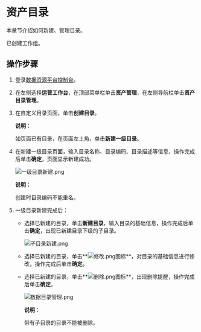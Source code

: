 # 资产目录

本章节介绍如何新建、管理目录。

已创建工作组。

## 操作步骤

1.  登录[数据资源平台控制台](https://dataq.console.aliyun.com)。

2.  在左侧选择**运营工作台**，在顶部菜单栏单击**资产管理**，在左侧导航栏单击**资产目录管理**。

3.  在自定义目录页面，单击**创建目录**。

    **说明：**

    如页面已有目录，在页面左上角，单击**新建一级目录**。

4.  在新建一级目录页面，输入目录名称、目录编码、目录描述等信息，操作完成后单击**确定**，页面显示新建成功。

    ![一级目录新建.png](https://static-aliyun-doc.oss-accelerate.aliyuncs.com/assets/img/zh-CN/7887899061/p204955.png)

    **说明：**

    创建时目录编码不能重名。

5.  一级目录新建完成后：

    -   选择已新建的目录，单击**新建目录**，输入目录的基础信息，操作完成后单击**确定**，出现已新建目录下级的子目录。

        ![子目录新建.png](https://static-aliyun-doc.oss-accelerate.aliyuncs.com/assets/img/zh-CN/7887899061/p204969.png)

    -   选择已新建的目录，单击**![修改.png](https://static-aliyun-doc.oss-accelerate.aliyuncs.com/assets/img/zh-CN/7887899061/p204963.png)图标**，对目录的基础信息进行修改，操作完成后单击**确定**。
    -   选择已新建的目录，单击**![删除.png](https://static-aliyun-doc.oss-accelerate.aliyuncs.com/assets/img/zh-CN/7887899061/p204968.png)图标**，出现删除提醒，操作完成后单击**确定**。

        ![数据目录管理.png](https://static-aliyun-doc.oss-accelerate.aliyuncs.com/assets/img/zh-CN/7887899061/p204970.png)

        **说明：**

        带有子目录的目录不能被删除。



